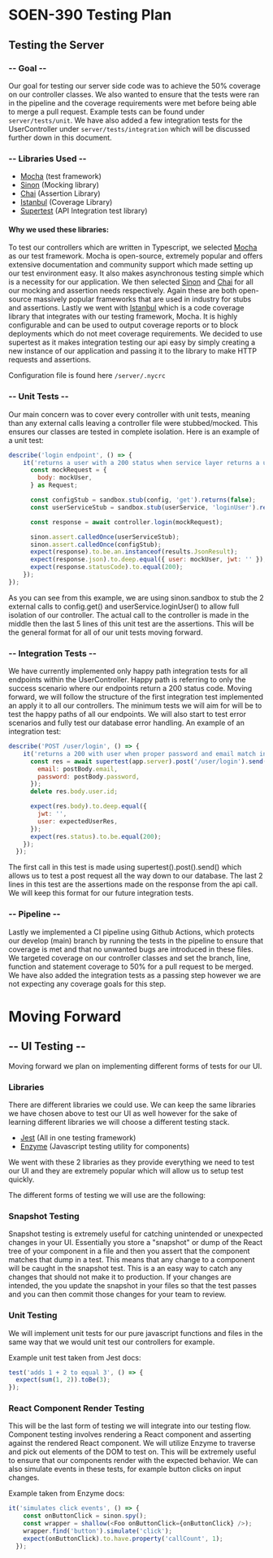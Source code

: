 # SOEN-390 Testing Plan

## Testing the Server

### -- Goal --

Our goal for testing our server side code was to achieve the 50% coverage on our controller classes. We also wanted to ensure that the tests were ran in the pipeline and the coverage requirements were met before being able to merge a pull request. Example tests can be found under `server/tests/unit`. We have also added a few integration tests for the UserController under `server/tests/integration` which will be discussed further down in this document.

### -- Libraries Used --

 - [Mocha](https://mochajs.org/) (test framework)
 - [Sinon](https://sinonjs.org/) (Mocking library)
 - [Chai](https://www.chaijs.com/) (Assertion Library)
 - [Istanbul](https://istanbul.js.org/) (Coverage Library)
 - [Supertest](https://github.com/visionmedia/supertest) (API Integration test library)

#### Why we used these libraries:

To test our controllers which are written in Typescript, we selected [Mocha](https://mochajs.org/) as our test framework. Mocha is open-source, extremely popular and offers extensive documentation and community support which made setting up our test environment easy. It also makes asynchronous testing simple which is a necessity for our application. We then selected [Sinon](https://sinonjs.org/) and [Chai](https://www.chaijs.com/) for all our mocking and assertion needs respectively. Again these are both open-source massively popular frameworks that are used in industry for stubs and assertions. Lastly we went with [Istanbul](https://istanbul.js.org/) which is a code coverage library that integrates with our testing framework, Mocha. It is highly configurable and can be used to output coverage reports or to block deployments which do not meet coverage requirements. We decided to use supertest as it makes integration testing our api easy by simply creating a new instance of our application and passing it to the library to make HTTP requests and assertions.

Configuration file is found here `/server/.nycrc`

### -- Unit Tests --

Our main concern was to cover every controller with unit tests, meaning than any external calls leaving a controller file were stubbed/mocked. This ensures our classes are tested in complete isolation. Here is an example of a unit test:

```js
describe('login endpoint', () => {
    it('returns a user with a 200 status when service layer returns a user', async () => {
      const mockRequest = {
        body: mockUser,
      } as Request;

      const configStub = sandbox.stub(config, 'get').returns(false);
      const userServiceStub = sandbox.stub(userService, 'loginUser').returns(mockUser);

      const response = await controller.login(mockRequest);

      sinon.assert.calledOnce(userServiceStub);
      sinon.assert.calledOnce(configStub);
      expect(response).to.be.an.instanceof(results.JsonResult);
      expect(response.json).to.deep.equal({ user: mockUser, jwt: '' });
      expect(response.statusCode).to.equal(200);
    });
});
```

As you can see from this example, we are using sinon.sandbox to stub the 2 external calls to config.get() and userService.loginUser() to allow full isolation of our controller. The actual call to the controller is made in the middle then the last 5 lines of this unit test are the assertions. This will be the general format for all of our unit tests moving forward.


### -- Integration Tests --

We have currently implemented only happy path integration tests for all endpoints within the UserController. Happy path is referring to only the success scenario where our endpoints return a 200 status code. Moving forward, we will follow the structure of the first integration test implemented an apply it to all our controllers. The minimum tests we will aim for will be to test the happy paths of all our endpoints. We will also start to test error scenarios and fully test our database error handling. An example of an integration test:

```js
describe('POST /user/login', () => {
    it('returns a 200 with user when proper password and email match in db', async () => {
      const res = await supertest(app.server).post('/user/login').send({
        email: postBody.email,
        password: postBody.password,
      });
      delete res.body.user.id;

      expect(res.body).to.deep.equal({
        jwt: '',
        user: expectedUserRes,
      });
      expect(res.status).to.be.equal(200);
    });
  });
```

The first call in this test is made using supertest().post().send() which allows us to test a post request all the way down to our database. The last 2 lines in this test are the assertions made on the response from the api call. We will keep this format for our future integration tests.
### -- Pipeline --

Lastly we implemented a CI pipeline using Github Actions, which protects our develop (main) branch by running the tests in the pipeline to ensure that coverage is met and that no unwanted bugs are introduced in these files. We targeted coverage on our controller classes and set the branch, line, function and statement coverage to 50% for a pull request to be merged. We have also added the integration tests as a passing step however we are not expecting any coverage goals for this step.

# Moving Forward

## -- UI Testing --

Moving forward we plan on implementing different forms of tests for our UI.

### Libraries

There are different libraries we could use. We can keep the same libraries we have chosen above to test our UI as well however for the sake of learning different libraries we will choose a different testing stack. 



- [Jest](https://jestjs.io/en/) (All in one testing framework)
- [Enzyme](https://enzymejs.github.io/enzyme/) (Javascript testing utility for components)

We went with these 2 libraries as they provide everything we need to test our UI and they are extremely popular which will allow us to setup test quickly.

The different forms of testing we will use are the following:

### Snapshot Testing

Snapshot testing is extremely useful for catching unintended or unexpected changes in your UI. Essentially you store a "snapshot" or dump of the React tree of your component in a file and then you assert that the component matches that dump in a test. This means that any change to a component will be caught in the snapshot test. This is a an easy way to catch any changes that should not make it to production. If your changes are intended, the you update the snapshot in your files so that the test passes and you can then commit those changes for your team to review.

### Unit Testing

We will implement unit tests for our pure javascript functions and files in the same way that we would unit test our controllers for example. 

Example unit test taken from Jest docs:

```js
test('adds 1 + 2 to equal 3', () => {
  expect(sum(1, 2)).toBe(3);
});
```

### React Component Render Testing

This will be the last form of testing we will integrate into our testing flow. Component testing involves rendering a React component and asserting against the rendered React component. We will utilize Enzyme to traverse and pick out elements of the DOM to test on. This will be extremely useful to ensure that our components render with the expected behavior. We can also simulate events in these tests, for example button clicks on input changes.

Example taken from Enzyme docs:

```js
it('simulates click events', () => {
    const onButtonClick = sinon.spy();
    const wrapper = shallow(<Foo onButtonClick={onButtonClick} />);
    wrapper.find('button').simulate('click');
    expect(onButtonClick).to.have.property('callCount', 1);
  });
```
